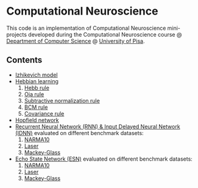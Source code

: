 # Computational Neuroscience

This code is an implementation of Computational Neuroscience mini-projects developed during the Computational Neuroscience course @ [Department of Computer Science](https://www.di.unipi.it/en/) 
@ [University of Pisa](https://www.unipi.it/index.php/english).

## Contents

* [Izhikevich model](https://github.com/FabioMurgese/CNS/tree/main/LAB1/Assignment%201)
* [Hebbian learning](https://github.com/FabioMurgese/CNS/tree/main/LAB2_1)
    1. [Hebb rule](https://github.com/FabioMurgese/CNS/tree/main/LAB2_1/Assignment1)
    2. [Oja rule](https://github.com/FabioMurgese/CNS/tree/main/LAB2_1/Assignment2)
    3. [Subtractive normalization rule](https://github.com/FabioMurgese/CNS/tree/main/LAB2_1/Assignment3)
    4. [BCM rule](https://github.com/FabioMurgese/CNS/tree/main/LAB2_1/BonusTrack1)
    5. [Covariance rule](https://github.com/FabioMurgese/CNS/tree/main/LAB2_1/BonusTrack2)
* [Hopfield network](https://github.com/FabioMurgese/CNS/tree/main/LAB2_2/Assignment%201)
* [Recurrent Neural Network (RNN) & Input Delayed Neural Network (IDNN)](https://github.com/FabioMurgese/CNS/tree/main/LAB3_1) evaluated on different benchmark datasets:
    1. [NARMA10](https://github.com/FabioMurgese/CNS/tree/main/LAB3_1/Assignment1)
    2. [Laser](https://github.com/FabioMurgese/CNS/tree/main/LAB3_1/BonusTrack1)
    3. [Mackey-Glass](https://github.com/FabioMurgese/CNS/tree/main/LAB3_1/BonusTrack2)
* [Echo State Network (ESN)](https://github.com/FabioMurgese/CNS/tree/main/LAB3_2) evaluated on different benchmark datasets:
    1. [NARMA10](https://github.com/FabioMurgese/CNS/tree/main/LAB3_2/Assignment1)
    2. [Laser](https://github.com/FabioMurgese/CNS/tree/main/LAB3_2/BonusTrack1)
    3. [Mackey-Glass](https://github.com/FabioMurgese/CNS/tree/main/LAB3_2/BonusTrack2)
